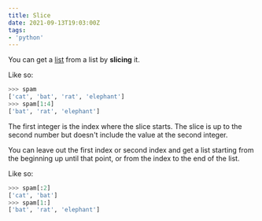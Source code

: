 ```yaml
---
title: Slice
date: 2021-09-13T19:03:00Z
tags:
- 'python'
---
```


You can get a [list](20210913183709-list.md) from a list by **slicing** it.

Like so:

```python
>>> spam
['cat', 'bat', 'rat', 'elephant']
>>> spam[1:4]
['bat', 'rat', 'elephant']
```

The first integer is the index where the slice starts. The slice is up to the
second number but doesn't include the value at the second integer.

You can leave out the first index or second index and get a list starting from
the beginning up until that point, or from the index to the end of the list.

Like so:

```python
>>> spam[:2]
['cat', 'bat']
>>> spam[1:]
['bat', 'rat', 'elephant']
```
